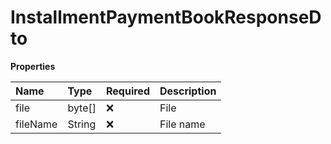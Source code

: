 # InstallmentPaymentBookResponseDto

**Properties**

| Name     | Type   | Required | Description |
| :------- | :----- | :------- | :---------- |
| file     | byte[] | ❌       | File        |
| fileName | String | ❌       | File name   |

<!-- This file was generated by liblab | https://liblab.com/ -->
